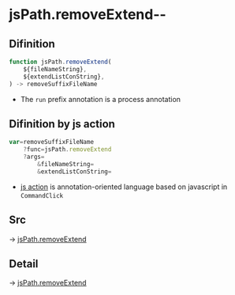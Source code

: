 # jsPath.removeExtend--

## Difinition

```js.js
function jsPath.removeExtend(
	${fileNameString},
	${extendListConString},
) -> removeSuffixFileName
```

- The `run` prefix annotation is a process annotation


## Difinition by js action

```js.js
var=removeSuffixFileName
	?func=jsPath.removeExtend
	?args=
		&fileNameString=
		&extendListConString=
```

- [js action](#) is annotation-oriented language based on javascript in `CommandClick`



## Src

-> [jsPath.removeExtend](https://github.com/puutaro/CommandClick/blob/master/app/src/main/java/com/puutaro/commandclick/fragment_lib/terminal_fragment/js_interface/JsPath.kt#L62)

## Detail

-> [jsPath.removeExtend](https://github.com/puutaro/CommandClick/blob/master/md/developer/js_interface/details/JsPath/removeExtend.md)
